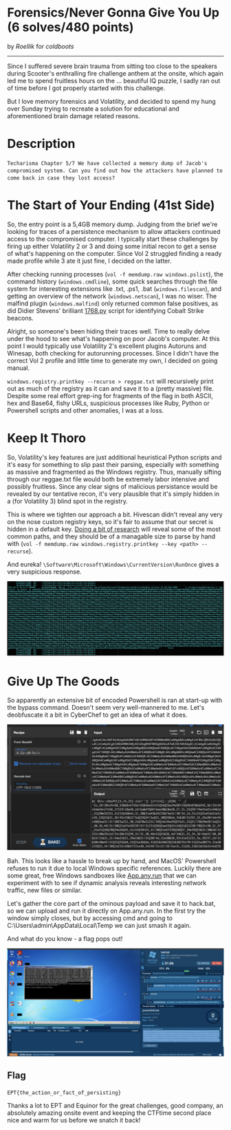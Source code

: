 # Forensics/Never Gonna Give You Up (6 solves/480 points) 

by *Roellik* for *coldboots*

---

Since I suffered severe brain trauma from sitting too close to the speakers during Scooter's enthralling fire challenge anthem at the onsite, which again led me to spend fruitless hours on the ... beautiful IQ puzzle, I sadly ran out of time before I got properly started with this challenge. 

But I love memory forensics and Volatility, and decided to spend my hung over Sunday trying to recreate a solution for educational and aforementioned brain damage related reasons. 

# Description

`Techarisma Chapter 5/7
We have collected a memory dump of Jacob's compromised system. Can you find out how the attackers have planned to come back in case they lost access?`

# The Start of Your Ending (41st Side)

So, the entry point is a 5,4GB memory dump. Judging from the brief we're looking for traces of a persistence mechanism to allow attackers continued access to the compromised computer. I typically start these challenges by firing up either Volatility 2 or 3 and doing some initial recon to get a sense of what's happening on the computer. Since Vol 2 struggled finding a ready made profile while 3 ate it just fine, I decided on the latter.

After checking running processes (`vol -f memdump.raw windows.pslist`), the command history (`windows.cmdline`), some quick searches through the file system for interesting extensions like .txt, .ps1, .bat (`windows.filescan`),  and getting an overview of the network (`windows.netscan`), I was no wiser. The malfind plugin (`windows.malfind`) only returned common false positives, as did Didier Stevens' brilliant [1768.py](https://github.com/DidierStevens/DidierStevensSuite/blob/master/1768.py) script for identifying Cobalt Strike beacons. 

Alright, so someone's been hiding their traces well. Time to really delve under the hood to see what's happening on poor Jacob's computer. At this point I would typically use Volatility 2's excellent plugins Autoruns and Winesap, both checking for autorunning processes. Since I didn't have the correct Vol 2 profile and little time to generate my own, I decided on going manual. 

 `windows.registry.printkey --recurse > reggae.txt` will recursively print out as much of the registry as it can and save it to a (pretty massive) file. Despite some real effort grep-ing for fragments of the flag in both ASCII, hex and Base64, fishy URLs, suspicious processes like Ruby, Python or Powershell scripts and other anomalies, I was at a loss. 

# Keep It Thoro

So, Volatility's key features are just additional heuristical Python scripts and it's easy for something to slip past their parsing, especially with something as massive and fragmented as the Windows registry. Thus, manually sifting through our reggae.txt file would both be extremely labor intensive and possibly fruitless. Since any clear signs of malicious persistance would be revealed by our tentative recon, it's very plausible that it's simply hidden in a (for Volatility 3) blind spot in the registry. 

This is where we tighten our approach a bit. Hivescan didn't reveal any very on the nose custom registry keys, so it's fair to assume that our secret is hidden in a default key. [Doing a bit of research](https://www.cyborgsecurity.com/cyborg-labs/hunting-for-persistence-registry-run-keys-startup-folder/) will reveal some of the most common paths, and they should be of a managable size to parse by hand with (`vol -f memdump.raw windows.registry.printkey --key <path> --recurse`). 

And eureka! `\Software\Microsoft\Windows\CurrentVersion\RunOnce` gives a very suspicious response. 

![Fishy powershell.](fishy_powershell.png "Fishy powershell.")

# Give Up The Goods

So apparently an extensive bit of encoded Powershell is ran at start-up with the bypass command. Doesn't seem very well-mannered to me. Let's deobfuscate it a bit in CyberChef to get an idea of what it does.

![CyberChef tweaking.](cyberchef_deob.png "CyberChef tweaking.")

Bah. This looks like a hassle to break up by hand, and MacOS' Powershell refuses to run it due to local Windows specific references. Luckily there are some great, free Windows sandboxes like [App.any.run](https://app.any.run/) that we can experiment with to see if dynamic analysis reveals interesting network traffic, new files or similar.

Let's gather the core part of the ominous payload and save it to hack.bat, so we can upload and run it directly on App.any.run. In the first try the window simply closes, but by accessing cmd and going to C:\Users\admin\AppData\Local\Temp we can just smash it again. 

And what do you know - a flag pops out!

![Love at first sight.](sandbox_flag.png "Love at first sight.")


## Flag 
`EPT{the_action_or_fact_of_persisting}`

Thanks a lot to EPT and Equinor for the great challenges, good company, an absolutely amazing onsite event and keeping the CTFtime second place nice and warm for us before we snatch it back!